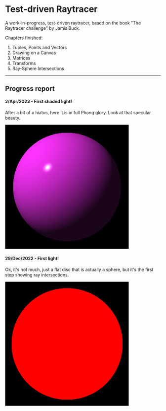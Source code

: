 # Test-driven Raytracer

A work-in-progress, test-driven raytracer, based on the book "The Raytracer challenge" by Jamis Buck.

Chapters finished:
1. Tuples, Points and Vectors
2. Drawing on a Canvas
3. Matrices
4. Transforms
5. Ray-Sphere Intersections

---
## Progress report

#### 2/Apr/2023 - First shaded light!

After a bit of a hiatus, here it is in full Phong glory. Look at that specular beauty.

![sphere_shaded](Screenshots/sphere_shaded.png)

#### 29/Dec/2022 - First light!

Ok, it's not much, just a flat disc that is actually a sphere, but it's the first step showing ray intersections.

![sphere_unshaded](Screenshots/sphere_notshaded.png)

